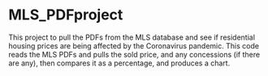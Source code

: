 # MLS_PDFproject
This project to pull the PDFs from the MLS database and see if residential housing prices are being affected by the Coronavirus pandemic. This code reads the MLS PDFs and pulls the sold price, and any concessions (if there are any), then compares it as a percentage, and produces a chart.
